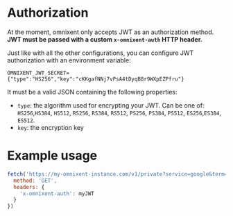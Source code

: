 # Authorization

At the moment, omnixent only accepts JWT as an authorization method.
**JWT must be passed with a custom `x-omnixent-auth` HTTP header.**

Just like with all the other configurations, you can configure JWT authorization with an environment variable:

```
OMNIXENT_JWT_SECRET={"type":"HS256","key":"cKKgafNNj7vPsA4tDyqB8r9WXpEZPfru"}
```

It must be a valid JSON containing the following properties:

- `type`: the algorithm used for encrypting your JWT. Can be one of: `HS256`,`HS384`, `HS512`, `RS256`, `RS384`, `RS512`, `PS256`, `PS384`, `PS512`, `ES256`,`ES384`, `ES512`.
- `key`: the encryption key

# Example usage

```javascript
fetch('https://my-omnixent-instance.com/v1/private?service=google&term=rolex&country=us&language=en', {
  method: 'GET',
  headers: {
    'x-omnixent-auth': myJWT
  }
})
```